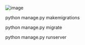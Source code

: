 ![image](https://github.com/qyy752457002/Django-REST-Framework/assets/88706924/c3001560-a8ea-45c5-8746-cb5250702258)

python manage.py makemigrations

python manage.py migrate

python manage.py runserver
